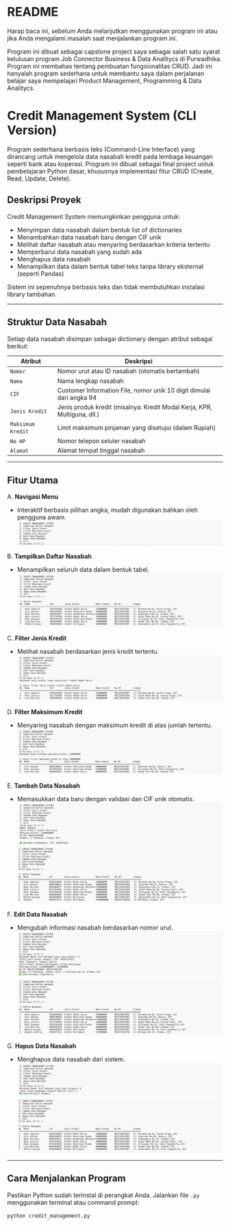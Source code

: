 # README
Harap baca ini, sebelum Anda melanjutkan menggunakan program ini atau jika Anda mengalami masalah saat menjalankan program ini.

Program ini dibuat sebagai capstone project saya sebagai salah satu syarat kelulusan program Job Connector Business & Data Analitycs di Purwadhika. Program ini membahas tentang pembuatan fungsionalitas CRUD. Jadi ini hanyalah program sederhana untuk membantu saya dalam perjalanan belajar saya mempelajari Product Management, Programming & Data Analitycs.

# Credit Management System (CLI Version)

Program sederhana berbasis teks (Command-Line Interface) yang dirancang untuk mengelola data nasabah kredit pada lembaga keuangan seperti bank atau koperasi. Program ini dibuat sebagai final project untuk pembelajaran Python dasar, khususnya implementasi fitur CRUD (Create, Read, Update, Delete).

## Deskripsi Proyek

Credit Management System memungkinkan pengguna untuk:
- Menyimpan data nasabah dalam bentuk list of dictionaries
- Menambahkan data nasabah baru dengan CIF unik
- Melihat daftar nasabah atau menyaring berdasarkan kriteria tertentu
- Memperbarui data nasabah yang sudah ada
- Menghapus data nasabah
- Menampilkan data dalam bentuk tabel teks tanpa library eksternal (seperti Pandas)

Sistem ini sepenuhnya berbasis teks dan tidak membutuhkan instalasi library tambahan.

---

## Struktur Data Nasabah

Setiap data nasabah disimpan sebagai dictionary dengan atribut sebagai berikut:

| Atribut            | Deskripsi                                                                 |
|--------------------|---------------------------------------------------------------------------|
| `Nomor`            | Nomor urut atau ID nasabah (otomatis bertambah)                          |
| `Nama`             | Nama lengkap nasabah                                                      |
| `CIF`              | Customer Information File, nomor unik 10 digit dimulai dari angka 94      |
| `Jenis Kredit`     | Jenis produk kredit (misalnya: Kredit Modal Kerja, KPR, Multiguna, dll.)  |
| `Maksimum Kredit`  | Limit maksimum pinjaman yang disetujui (dalam Rupiah)                     |
| `No HP`            | Nomor telepon seluler nasabah                                             |
| `Alamat`           | Alamat tempat tinggal nasabah                                             |

---

## Fitur Utama

A. **Navigasi Menu**
   - Interaktif berbasis pilihan angka, mudah digunakan bahkan oleh pengguna awam.
![Menu Utama](assets/MAIN%20MENU.png)

B. **Tampilkan Daftar Nasabah**
   - Menampilkan seluruh data dalam bentuk tabel.
![Menu 1](assets/MENU%201.png)
     
C. **Filter Jenis Kredit**
   - Melihat nasabah berdasarkan jenis kredit tertentu.
![Menu 2](assets/MENU%202.png)
     
D. **Filter Maksimum Kredit**
   - Menyaring nasabah dengan maksimum kredit di atas jumlah tertentu.
![Menu 3](assets/MENU%203.png)
     
E. **Tambah Data Nasabah**
   - Memasukkan data baru dengan validasi dan CIF unik otomatis.
![Menu 4](assets/MENU%204.png)
![Hasil Menu 4](assets/MENU%204%20hasil.png)
     
F. **Edit Data Nasabah**
   - Mengubah informasi nasabah berdasarkan nomor urut.
![Menu 5](assets/MENU%205.png)
![Hasil Menu 5](assets/MENU%205%20hasil.png)
     
G. **Hapus Data Nasabah**
   - Menghapus data nasabah dari sistem.
![Menu 6](assets/MENU%206.png)
![Hasil Menu 6](assets/MENU%206%20hasil.png)

---

## Cara Menjalankan Program

Pastikan Python sudah terinstal di perangkat Anda. Jalankan file `.py` menggunakan terminal atau command prompt:

```bash
python credit_management.py

